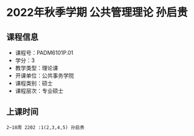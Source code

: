 # 2022年秋季学期 公共管理理论 孙启贵






## 课程信息

- 课程号：PADM6101P.01
- 学分：3
- 教学类型：理论课
- 开课单位：公共事务学院
- 课程类别：硕士
- 课程层次：专业硕士

## 上课时间

```
2~18周 2202 :1(2,3,4,5) 孙启贵
```

